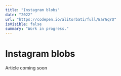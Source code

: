 ```yaml
---
title: "Instagram blobs"
date: "2022"
url: "https://codepen.io/alitorbati/full/BarGqYQ"
isVisible: false
summary: "Work in progress."
---
```


# Instagram blobs

Article coming soon
